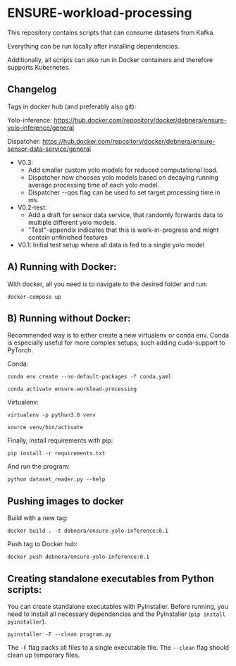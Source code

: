 # ENSURE-workload-processing

This repository contains scripts that can consume datasets from Kafka.

Everything can be run locally after installing dependencies.

Additionally, all scripts can also run
in Docker containers and therefore supports Kubernetes.

## Changelog

Tags in docker hub (and preferably also git):

Yolo-inference:
https://hub.docker.com/repository/docker/debnera/ensure-yolo-inference/general

Dispatcher:
https://hub.docker.com/repository/docker/debnera/ensure-sensor-data-service/general

- V0.3:
  - Add smaller custom yolo models for reduced computational load.
  - Dispatcher now chooses yolo models based on decaying running 
  average processing time of each yolo model. 
  - Dispatcher --qos flag can be used to set target processing time in ms.
- V0.2-test: 
  - Add a draft for sensor data service, 
  that randomly forwards data to multiple different yolo models.
  - "Test"-appendix indicates that this is work-in-progress and 
  might contain unfinished features
- V0.1: Initial test setup where all data is fed to a single yolo model

## A) Running with Docker:

With docker, all you need is to navigate to the desired folder and run:

`docker-compose up`

## B) Running without Docker:

Recommended way is to either create a new virtualenv or conda env.
Conda is especially useful for more complex setups, 
such adding cuda-support to PyTorch.

Conda:

`conda env create --no-default-packages -f conda.yaml`

`conda activate ensure-workload-processing`

Virtualenv:

`virtualenv -p python3.8 venv`

`source venv/bin/activate`

Finally, install requirements with pip:

`pip install -r requirements.txt`

And run the program:

`python dataset_reader.py --help`


## Pushing images to docker

Build with a new tag:

`docker build . -t debnera/ensure-yolo-inference:0.1`

Push tag to Docker hub:

`docker push debnera/ensure-yolo-inference:0.1`


## Creating standalone executables from Python scripts:

You can create standalone executables with PyInstaller.
Before running, you need to install all necessary dependencies
and the PyInstaller (`pip install pyinstaller`).

`pyinstaller -F --clean program.py`

The `-F` flag packs all files to a single executable file.
The `--clean` flag should clean up temporary files.
